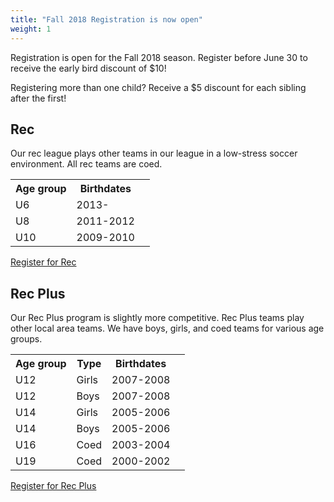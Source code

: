 ```yaml
---
title: "Fall 2018 Registration is now open"
weight: 1
---
```


Registration is open for the Fall 2018 season.  Register before June 30 to receive the early bird discount of $10!
<!--more-->
Registering more than one child? Receive a $5 discount for each sibling after
the first!

## Rec

Our rec league plays other teams in our league in a low-stress soccer
environment.  All rec teams are coed.

<table class="table" style="width: auto !important">
  <tr>
    <th>Age group</th>
    <th>Birthdates</th>
  </th>
  <tr>
    <td>U6</td>
    <td>2013-<td>
  </tr>
  <tr>
    <td>U8</td>
    <td>2011-2012</td>
  </tr>
  <tr>
    <td>U10</td>
    <td>2009-2010</td>
  </tr>
</table>

<a class="btn btn-primary" href="https://www.gotsport.com/asp/application/reg/Default.asp?ProgramID=72113&Type=PLAYER">Register for Rec</a>

## Rec Plus

Our Rec Plus program is slightly more competitive.  Rec Plus teams
play other local area teams.  We have boys, girls, and coed teams for
various age groups.

<table class="table" style="width: auto !important">
  <tr>
    <th>Age group</th>
    <th>Type</th>
    <th>Birthdates</th>
  </th>
  <tr>
    <td>U12</td>
    <td>Girls</td>
    <td>2007-2008<td>
  </tr>
  <tr>
    <td>U12</td>
    <td>Boys</td>
    <td>2007-2008<td>
  </tr>
  <tr>
    <td>U14</td>
    <td>Girls</td>
    <td>2005-2006<td>
  </tr>
  <tr>
    <td>U14</td>
    <td>Boys</td>
    <td>2005-2006<td>
  </tr>
  <tr>
    <td>U16</td>
    <td>Coed</td>
    <td>2003-2004<td>
  </tr>
  <tr>
    <td>U19</td>
    <td>Coed</td>
    <td>2000-2002<td>
  </tr>
</table>

<a class="btn btn-primary" href="https://www.gotsport.com/asp/application/reg/Default.asp?ProgramID=72114&Type=PLAYER">Register for Rec Plus</a>
